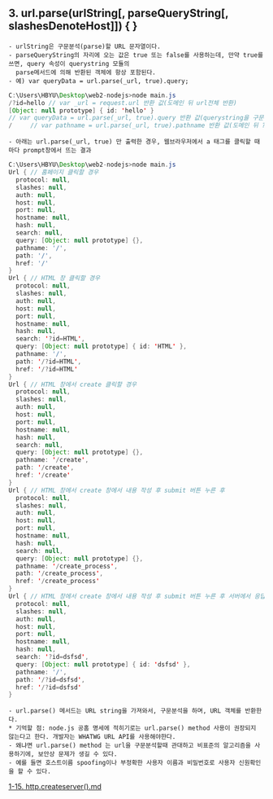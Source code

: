 ## 3. url.parse(urlString[, parseQueryString[, slashesDenoteHost]]) { }  
    - urlString은 구문분석(parse)할 URL 문자열이다.
    - parseQueryString의 자리에 오는 값은 true 또는 false를 사용하는데, 만약 true를 쓰면, query 속성이 querystring 모듈의 
      parse메서드에 의해 반환된 객체에 항상 포함된다. 
    - 예) var queryData = url.parse(_url, true).query;
~~~Java Script
C:\Users\HBYU\Desktop\web2-nodejs>node main.js
/?id=hello // var _url = request.url 반환 값(도메인 뒤 url전체 반환)
[Object: null prototype] { id: 'hello' } 
// var queryData = url.parse(_url, true).query 반환 값(querystring을 구문분석하여 객체로 반환)
/     // var pathname = url.parse(_url, true).pathname 반환 값(도메인 뒤 ? 이전  / 만 반환)
~~~
    - 아래는 url.parse(_url, true) 만 출력한 경우, 웹브라우저에서 a 태그를 클릭할 때마다 prompt창에서 뜨는 결과
~~~Java Script
C:\Users\HBYU\Desktop\web2-nodejs>node main.js
Url { // 홈페이지 클릭할 경우
  protocol: null,
  slashes: null,
  auth: null,
  host: null,
  port: null,
  hostname: null,
  hash: null,
  search: null,
  query: [Object: null prototype] {},
  pathname: '/',
  path: '/',
  href: '/'
}
Url { // HTML 창 클릭할 경우
  protocol: null,
  slashes: null,
  auth: null,
  host: null,
  port: null,
  hostname: null,
  hash: null,
  search: '?id=HTML',
  query: [Object: null prototype] { id: 'HTML' },
  pathname: '/',
  path: '/?id=HTML',
  href: '/?id=HTML'
}
Url { // HTML 창에서 create 클릭할 경우
  protocol: null,
  slashes: null,
  auth: null,
  host: null,
  port: null,
  hostname: null,
  hash: null,
  search: null,
  query: [Object: null prototype] {},
  pathname: '/create',
  path: '/create',
  href: '/create'
}
Url { // HTML 창에서 create 창에서 내용 작성 후 submit 버튼 누른 후
  protocol: null,
  slashes: null,
  auth: null,
  host: null,
  port: null,
  hostname: null,
  hash: null,
  search: null,
  query: [Object: null prototype] {},
  pathname: '/create_process',
  path: '/create_process',
  href: '/create_process'
}
Url { // HTML 창에서 create 창에서 내용 작성 후 submit 버튼 누른 후 서버에서 응답 받았을 때
  protocol: null,
  slashes: null,
  auth: null,
  host: null,
  port: null,
  hostname: null,
  hash: null,
  search: '?id=dsfsd',
  query: [Object: null prototype] { id: 'dsfsd' },
  pathname: '/',
  path: '/?id=dsfsd',
  href: '/?id=dsfsd'
}

~~~

    - url.parse() 메서드는 URL string을 가져와서, 구문분석을 하며, URL 객체를 반환한다.
    * 기억할 점: node.js 공홈 명세에 적히기로는 url.parse() method 사용이 권장되지 않는다고 한다. 개발자는 WHATWG URL API를 사용해야한다.
    - 왜냐면 url.parse() method 는 url을 구문분석할때 관대하고 비표준의 알고리즘을 사용하기에, 보안상 문제가 생길 수 있다. 
    - 예를 들면 호스트이름 spoofing이나 부정확한 사용자 이름과 비밀번호로 사용자 신원확인을 할 수 있다.

[1-15. http.createserver().md](https://github.com/hyebinyu1110/TIL/edit/main/node.js/1-15.%20http.createserver().md)
